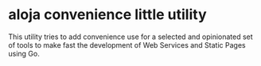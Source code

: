 # aloja convenience little utility

This utility tries to add convenience use for a selected and opinionated set of
tools to make fast the development of Web Services and Static Pages using Go.
